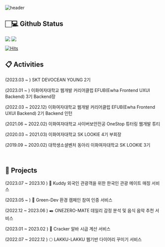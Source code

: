 

<!--**june0216/june0216** is a ✨ _special_ ✨ repository because its `README.md` (this file) appears on your GitHub profile.-->

![header](https://capsule-render.vercel.app/api?type=waving&color=0:b0c4de,100:fffacd&height=180&section=header&text=JIYUN's%20Github%20Page&fontSize=50&fontColor=778899&fontAlignY=38&animation=twinkling)

## 🏻‍💻 Github Status

<img align="center" src="https://github-readme-stats.vercel.app/api?username=june0216&show_icons=true&count_private=true&icon_color=778899&title_color=778899&text_color=778899&bg_color=fffacd" />

<img align="center" src="https://github-readme-stats.vercel.app/api/top-langs/?username=june0216&layout=compact&icon_color=778899&title_color=778899&text_color=778899&bg_color=fffacd" />

[![Hits](https://hits.seeyoufarm.com/api/count/incr/badge.svg?url=https%3A%2F%2Fgithub.com%2Fjune0216&count_bg=%23C0C0C0&title_bg=%23000000&icon=&icon_color=%23E7E7E7&title=hits&edge_flat=false)](https://hits.seeyoufarm.com)



## 📋  Activities

(2023.03 ~        )     SKT DEVOCEAN YOUNG 2기

(2023.01 ~        )     이화여자대학교 웹개발 커리어클럽 EFUB(Ewha Frontend UXUI Backend) 3기 Backend장

(2022.03 ~ 2022.12)     이화여자대학교 웹개발 커리어클럽 EFUB(Ewha Frontend UXUI Backend) 2기 Backend 인턴

(2021.06 ~ 2022.02)     이화여자대학교 사이버보안전공 OneStop 튜터링 웹개발 튜티

(2020.03 ~ 2021.03)     이화여자대학교 SK LOOKIE 4기 부회장

(2019.09 ~ 2020.02)     대학생소셜벤처 동아리 이화여자대학교 SK LOOKIE 3기 



<br/>

## 📌  Projects

(2023.07 ~ 2023.10 )    🛫 Kuddy 외국인 관광객을 위한 한국인 관광 메이트 매칭 서비스

(2023.05 ~         )    🌱 Green-Dev 환경 캠페인 참여 인증 서비스

(2022.12 ~ 2023.06 )    ✒️ ONEZERO-MATE 데일리 감정 분석 및 음식 음악 추천 서비스

(2023.01 ~ 2023.02 )    🍪 Cracker 알바 시급 계산 서비스

(2022.07 ~ 2022.12 )    🌕 LAKKU-LAKKU 웹기반 다이어리 꾸미기 서비스



